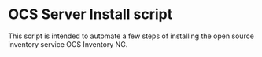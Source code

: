 # OCS Server Install script

This script is intended to automate a few steps of installing the open source inventory service OCS Inventory NG.